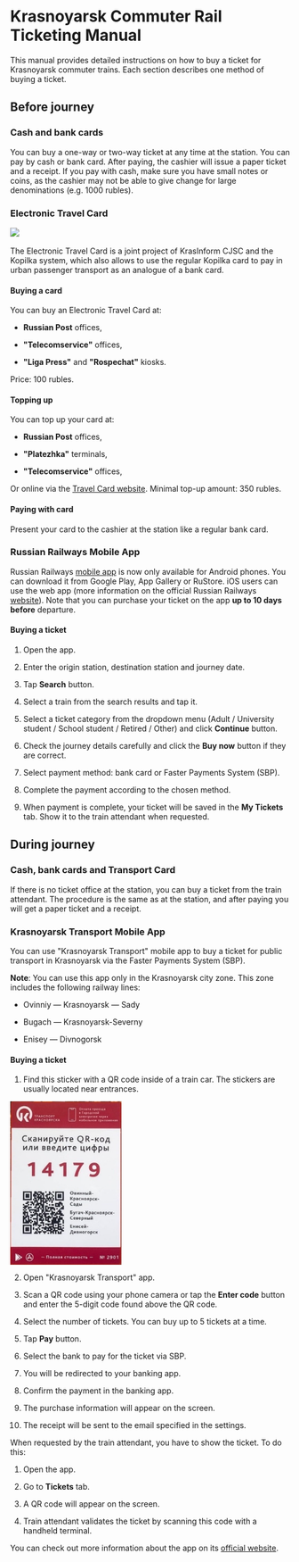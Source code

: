 # Krasnoyarsk Commuter Rail Ticketing Manual

This manual provides detailed instructions on how to buy a ticket for Krasnoyarsk commuter trains. Each section describes one method of buying a ticket.

## Before journey

### Cash and bank cards

You can buy a one-way or two-way ticket at any time at the station. You can pay by cash or bank card. After paying, the cashier will issue a paper ticket and a receipt. If you pay with cash, make sure you have small notes or coins, as the cashier may not be able to give change for large denominations (e.g. 1000 rubles).

### Electronic Travel Card
<img src="https://mu-kgt.ru/images/sovot/image001.jpg " width="300">

The Electronic Travel Card is a joint project of KrasInform CJSC and the Kopilka system, which also allows to use the regular Kopilka card to pay in urban passenger transport as an analogue of a bank card.

#### Buying a card

You can buy an Electronic Travel Card at:

- **Russian Post** offices,

- **"Telecomservice"** offices,

- **"Liga Press"** and **"Rospechat"** kiosks.

Price: 100 rubles.

#### Topping up

You can top up your card at:

- **Russian Post** offices,

- **"Platezhka"** terminals,

- **"Telecomservice"** offices,

Or online via the [Travel Card website](https://krascard.ru). Minimal top-up amount: 350 rubles.

#### Paying with card

Present your card to the cashier at the station like a regular bank card.

### Russian Railways Mobile App

Russian Railways [mobile app](https://www.rzd.ru/ru/9848) is now only available for Android phones. You can download it from Google Play, App Gallery or RuStore. iOS users can use the web app (more information on the official Russian Railways [website](https://www.rzd.ru/ru/9848/page/103290?id=20322#main-header)). Note that you can purchase your ticket on the app **up to 10 days before** departure.

#### Buying a ticket

1. Open the app.

2. Enter the origin station, destination station and journey date.

3. Tap **Search** button.

4. Select a train from the search results and tap it.

5. Select a ticket category from the dropdown menu (Adult / University student / School student / Retired / Other) and click **Continue** button.

6. Check the journey details carefully and click the **Buy now** button if they are correct.

7. Select payment method: bank card or Faster Payments System (SBP).

8. Complete the payment according to the chosen method.

9. When payment is complete, your ticket will be saved in the **My Tickets** tab. Show it to the train attendant when requested.

## During journey

### Cash, bank cards and Transport Card

If there is no ticket office at the station, you can buy a ticket from the train attendant. The procedure is the same as at the station, and after paying you will get a paper ticket and a receipt.

### Krasnoyarsk Transport Mobile App

You can use "Krasnoyarsk Transport" mobile app to buy a ticket for public transport in Krasnoyarsk via the Faster Payments System (SBP).

**Note**: You can use this app only in the Krasnoyarsk city zone. This zone includes the following railway lines:

- Ovinniy — Krasnoyarsk — Sady

- Bugach — Krasnoyarsk-Severny

- Enisey — Divnogorsk

#### Buying a ticket

1. Find this sticker with a QR code inside of a train car. The stickers are usually located near entrances.
<img src="sticker.jpg " align="top" width="200">

2. Open "Krasnoyarsk Transport" app.

3. Scan a QR code using your phone camera or tap the **Enter code** button and enter the 5-digit code found above the QR code.

4. Select the number of tickets. You can buy up to 5 tickets at a time.

5. Tap **Pay** button.

6. Select the bank to pay for the ticket via SBP.

7. You will be redirected to your banking app.

8. Confirm the payment in the banking app.

9. The purchase information will appear on the screen.

10. The receipt will be sent to the email specified in the settings. 

When requested by the train attendant, you have to show the ticket. To do this:

1. Open the app.

2. Go to **Tickets** tab.

3. A QR code will appear on the screen.

4. Train attendant validates the ticket by scanning this code with a handheld terminal.

You can check out more information about the app on its [official website](https://kr.icom24.ru).
